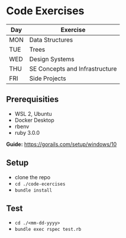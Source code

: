# Code Exercises

| Day | Exercise |
| --- | -------- |
| MON | Data Structures |
| TUE | Trees |
| WED | Design Systems |
| THU | SE Concepts and Infrastructure |
| FRI | Side Projects |

## Prerequisities

- WSL 2, Ubuntu
- Docker Desktop
- rbenv
- ruby 3.0.0

**Guide:** https://gorails.com/setup/windows/10

## Setup
- clone the repo
- `cd ./code-ecercises`
- `bundle install`

## Test

- `cd ./<mm-dd-yyyy>`
- `bundle exec rspec test.rb`